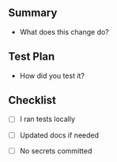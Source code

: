 ## Summary
- What does this change do?

## Test Plan
- How did you test it?

## Checklist
- [ ] I ran tests locally
- [ ] Updated docs if needed
- [ ] No secrets committed

